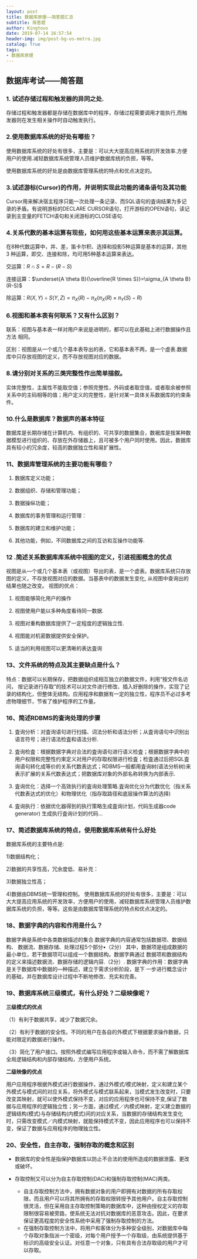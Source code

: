 ```yaml
---
layout: post
title: 数据库原理——简答题汇总
subtitle: 简答题
author: Kingtous
date: 2019-07-14 16:57:54
header-img: img/post-bg-os-metro.jpg
catalog: True
tags:
- 数据库原理
---
```


## 数据库考试——简答题



### 1. 试述存储过程和触发器的异同之处.

存储过程和触发器都是存储在数据库中的程序，存储过程需要调用才能执行,而触发器则在发生相关操作时自动触发执行。



### 2.使用数据库系统的好处有嘟些？

使用数据库系统的好处有很多，主要是：可以大大提高应用系统的开发效率.方便用户的使用.减轻数据库系统管理人员维护数据库统的负担，等等。

使用数据库系统的好处是由数据库管理系统的特点和优点决定的。



### 3.试述游标(Cursor)的作用，并说明实现此功能的诸条语句及其功能

Cursor用来解决宿主程序只能一次处理一条记录、而SQL语句的査询结果为多记录的矛盾。有说明游标的DECLARE CURSOR语句，打开游标的OPEN语句，读记录到主变量的FETCH语句和关闭游标的CLOSE语句.

### 4.关系代数的基本运算有现些，如何用这些基本运算来表示其运算。

在8种代数运算中，并、差，笛卡尔积、选择和投影5种运算是基本的运算，其他 3 种运算，即交、连接和除，均可用5种基本运算来表达。

交运算：$R \cap S=R-(R-S)$

连接运算：$\underset{A \theta B}{\overline{R \times S}}=\sigma_{A \theta B}(R-S)$

除运算：$R(X,Y) \div S(Y,Z)=\pi_X(R)-\pi_X(\pi_X(R)\times \pi_Y(S)-R)$



### 6.视图和基本表有何联系？又有什么区别？

联系：视图与基本表一样对用户来说是进明的，都可以在此基础上进行数据操作且方法 
相同。

区别：视图是从一个或几个基本表导出的表，它和基本表不两，是一个虚表.数据库中只存放视图的定义，而不存放视图对应的数据。



### 8.请分别对关系的三类完整性作出简单描叙。

实体完整性，主属性不能取空值；参照完整性，外码或者取空值，或者取余被参照关系中的主码相等的值；用户定义的完整性，是针对某一具体关系数据库的约束条件。



### 10.什么是数据库？数据声的基本特征

数据库是长期存储在计算机内、有组织的、可共享的数据集合，数裾库是按某种数据模型进行组织的、存放在外存储器上，且可被多个用户同时使用。因此，数据库具有较小的冗余度，较高的数据独立性和易扩展性。



### 11、数据库管理系统的主要功能有哪些？ 

1)    数据库定义功能；

2)	数据组织、存储和管理功能；

3)	数据操纵功能；

4)	数据库的事务管理和运行管理：

5)	数据库的建立和维护功能；

6)	其他功能，例如，不同数据库之间的互访和互操作功能等.



### 12 .简述关系数据库库系统中视图的定义，引进视图概念的优点

视图是从—个或几个基本表（或视图）导出的表，是一个虚表。数据库系统只存放图的定义，不存放视图对应的数据。当基表中的数据发生变化, 从视图中查询出的结果也随之改变。
视图的优点：

1)	视图能够简化用户的搡作

2)	视图使用户能以多种角度看待同一数据.

3)	视图对重构数据库提供了一定程度的逻辑独立性.

4)	视图能对机密数据提供安全保护。

5)	适当的利用视图可以更清晰的表达査询



### 13、文件系统的特点及其主要缺点是什么？

特点：数据可以长期保存，把数据组织成相互独立的数据文件，利用“按文件名访问， 按记录进行存取”的技术可以对文件进行修改、插入好删除的搡作，实现了记录的结构化，但整体无结构。应用程序和数据有一定的独立性，程序员不必过多考虑物理细节，节省了维护程序的工作量。



### 16、简述RDBMS的査询处理的步骤

1)	査询分析：对査询语句进行扫描、词法分析和语法分析；从査询语句中识别出语言符号；进行语法检査和语法分析.

2)	査询检査：根据数据字典对合法的査询语句进行语义检査；根据数据字典中的用户权限和完整性约束定义对用户的存取权限进行检査；检査通过后把SQL査询语句转化成等价的关系代数表达式；RDBMS—般都用査询树(语法分析树)来表示扩展的关系代数表达式；把数据库对象的外部名称转换为内部表示.

3) 	査询优化：选择一个高效执行的査询处理策略.査询优化分为代数忧化（指关系代数表达式的优化）和物理优化（指存取路径和底层操作算法的选择)

4)	査询执行：依据优化器得到的执行策略生成査询计划，代码生成器code generator)
生成执行査询计划的代码…



### 17、简述数据库系统的特点，使用数据库系统有什么好处

数据库系统的主要特点是:

1)数据结构化；

2)数据的共享性高，冗余度低、易补充： 

3)数据独立性高；

4)数据由DBMS统一管理和控制。
使用数据库系统的好处有很多，主要是：可以大大提高应用系统的开发效率，方便用户的使用，减轻数据库系统管理人员维护数据库系统的负担，等等。这些是由数据库管理系统的特点和优点决定的。



### 18、数据字典的内容和作用是什么？ 

​	数据字典是系统中各类数据描述的集合.数据字典的内容通常包括数据项、数据结构、 数据流、数据存储、处理过程5个部分•（2分）
​	其中，数据项是组成数据的最小单位，若干数据项可以组成一个数据结构。数据字典通过 
数据项和数据结构的定义来描述数据流、数据存储的逻辑内容.（2分）.
​	数据字典的作用：数据字典是关于数据库中数据的—种描述，建立于需求分析阶段，是下 
一步进行概念设计的基础，并在数据库设计过程中不断地修改、充实和完善。



### 19、数据库系统三级模式，有什么好处？二级映像呢？

**三级模式的优点** 

（1）有利于数据共享，减少了数据冗余。

（2）有利于数据的安全性。不同的用户在各自的外模式下根据要求操作数据，只能对限定的数据进行操作。

（3）简化了用户接口。按照外模式编写应用程序或输入命令，而不需了解数据库全局逻辑结构和内部存储结构，方便用户系统。

**二级映像的优点** 

用户应用程序根据外模式进行数据操作，通过外模式/模式映射，定义和建立某个外模式与模式间的对应关系，将外模式与模式联系起来，当模式发生改变时，只要改变其映射，就可以使外模式保持不变，对应的应用程序也可保持不变,保证了数据与应用程序的逻辑独立性；另一方面，通过模式／内模式映射，定义建立数据的逻辑结构(模式)与存储结构(内模式)间的对应关系，当数据的存储结构发生变化时，只需改变模式／内模式映射，就能保持模式不变，因此应用程序也可以保持不变，保证了数据与应用程序的物理独立性。



### 20、安全性，自主存取，强制存取的概念和区别

- 数据库的安全性是指保护数据库以防止不合法的使用所造成的数据泄露、更改或破坏。

- 存取控制又可以分为自主存取控制(DAC)和强制存取控制(MAC)两类。
  - 自主存取控制方法中，拥有数据对象的用户即拥有对数据的所有存取权限，而且用户可以将其所拥有的存取权限转授予其他用户。自主存取控制很灵活，但在采用自主存取控制策略的数据库中，这种由授权定义的存取限制很容易被旁路，使系统无法对抗对数据库的恶意攻击。因此，在要求保证更高程度的安全性系统中采用了强制存取控制的方法。
  - 在强制存取控制方法中，将用户和客体分为多种安全级别，对数据库中每个存取对象指派一个密级，对每个用户授予一个存取级，由系统提供基于标识的高级安全认证。对任意一个对象，只有具有合法存取级的用户才可以存取。